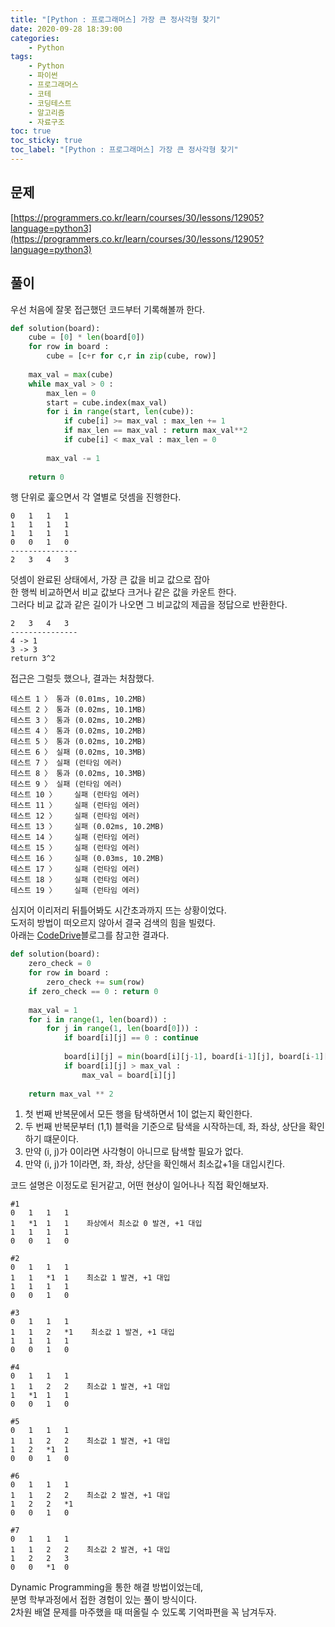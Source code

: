 ```yaml
---
title: "[Python : 프로그래머스] 가장 큰 정사각형 찾기"
date: 2020-09-28 18:39:00
categories:
    - Python
tags:
    - Python
    - 파이썬
    - 프로그래머스
    - 코테
    - 코딩테스트
    - 알고리즘
    - 자료구조
toc: true
toc_sticky: true
toc_label: "[Python : 프로그래머스] 가장 큰 정사각형 찾기"
---
```

## 문제
[https://programmers.co.kr/learn/courses/30/lessons/12905?language=python3](https://programmers.co.kr/learn/courses/30/lessons/12905?language=python3)
## 풀이
우선 처음에 잘못 접근했던 코드부터 기록해볼까 한다.
```python
def solution(board):
    cube = [0] * len(board[0])
    for row in board :
        cube = [c+r for c,r in zip(cube, row)]
    
    max_val = max(cube)
    while max_val > 0 :
        max_len = 0
        start = cube.index(max_val)
        for i in range(start, len(cube)):
            if cube[i] >= max_val : max_len += 1
            if max_len == max_val : return max_val**2
            if cube[i] < max_val : max_len = 0
        
        max_val -= 1
        
    return 0            
```
행 단위로 훑으면서 각 열별로 덧셈을 진행한다.  
```
0	1	1	1
1	1	1	1
1	1	1	1
0	0	1	0
---------------
2   3   4   3
```
덧셈이 완료된 상태에서, 가장 큰 값을 비교 값으로 잡아  
한 행씩 비교하면서 비교 값보다 크거나 같은 값을 카운트 한다.  
그러다 비교 값과 같은 길이가 나오면 그 비교값의 제곱을 정답으로 반환한다.  
```
2   3   4   3
---------------
4 -> 1
3 -> 3
return 3^2
```
접근은 그럴듯 했으나, 결과는 처참했다.  
```
테스트 1 〉	통과 (0.01ms, 10.2MB)
테스트 2 〉	통과 (0.02ms, 10.1MB)
테스트 3 〉	통과 (0.02ms, 10.2MB)
테스트 4 〉	통과 (0.02ms, 10.2MB)
테스트 5 〉	통과 (0.02ms, 10.2MB)
테스트 6 〉	실패 (0.02ms, 10.3MB)
테스트 7 〉	실패 (런타임 에러)
테스트 8 〉	통과 (0.02ms, 10.3MB)
테스트 9 〉	실패 (런타임 에러)
테스트 10 〉	실패 (런타임 에러)
테스트 11 〉	실패 (런타임 에러)
테스트 12 〉	실패 (런타임 에러)
테스트 13 〉	실패 (0.02ms, 10.2MB)
테스트 14 〉	실패 (런타임 에러)
테스트 15 〉	실패 (런타임 에러)
테스트 16 〉	실패 (0.03ms, 10.2MB)
테스트 17 〉	실패 (런타임 에러)
테스트 18 〉	실패 (런타임 에러)
테스트 19 〉	실패 (런타임 에러)
```
심지어 이리저리 뒤틀어봐도 시간초과까지 뜨는 상황이었다.  
도저히 방법이 떠오르지 않아서 결국 검색의 힘을 빌렸다.  
아래는 [CodeDrive](https://codedrive.tistory.com/53)블로그를 참고한 결과다.  
```python
def solution(board):
    zero_check = 0
    for row in board :
        zero_check += sum(row)
    if zero_check == 0 : return 0
    
    max_val = 1
    for i in range(1, len(board)) :
        for j in range(1, len(board[0])) :
            if board[i][j] == 0 : continue
                
            board[i][j] = min(board[i][j-1], board[i-1][j], board[i-1][j-1]) + 1
            if board[i][j] > max_val :
                max_val = board[i][j]
    
    return max_val ** 2
```
1. 첫 번째 반복문에서 모든 행을 탐색하면서 1이 없는지 확인한다.
2. 두 번째 반복문부터 (1,1) 블럭을 기준으로 탐색을 시작하는데, 좌, 좌상, 상단을 확인하기 떄문이다.  
3. 만약 (i, j)가 0이라면 사각형이 아니므로 탐색할 필요가 없다.  
4. 만약 (i, j)가 1이라면, 좌, 좌상, 상단을 확인해서 최소값+1을 대입시킨다.

  
코드 설명은 이정도로 된거같고, 어떤 현상이 일어나나 직접 확인해보자.
```
#1
0	1	1	1
1	*1	1	1    좌상에서 최소값 0 발견, +1 대입
1	1	1	1
0	0	1	0

#2
0	1	1	1
1	1	*1	1    최소값 1 발견, +1 대입
1	1	1	1
0	0	1	0

#3
0	1	1	1
1	1	2	*1    최소값 1 발견, +1 대입
1	1	1	1
0	0	1	0

#4
0	1	1	1
1	1	2	2    최소값 1 발견, +1 대입
1	*1	1	1
0	0	1	0

#5
0	1	1	1
1	1	2	2    최소값 1 발견, +1 대입
1	2	*1	1
0	0	1	0

#6
0	1	1	1
1	1	2	2    최소값 2 발견, +1 대입
1	2	2	*1
0	0	1	0

#7
0	1	1	1
1	1	2	2    최소값 2 발견, +1 대입
1	2	2	3
0	0	*1	0
```
Dynamic Programming을 통한 해결 방법이었는데,  
분명 학부과정에서 접한 경험이 있는 풀이 방식이다.  
2차원 배열 문제를 마주했을 때 떠올릴 수 있도록 기억파편을 꼭 남겨두자.